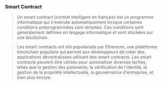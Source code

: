 ### Smart Contract 

> Un smart contract (contrat intelligent en français) est un programme informatique qui s'exécute automatiquement lorsque certaines conditions préprogrammées sont remplies. Ces conditions sont généralement définies en langage informatique et sont stockées sur une blockchain.

> Les smart contracts ont été popularisés par Ethereum, une plateforme blockchain populaire qui permet aux développeurs de créer des applications décentralisées utilisant des smart contracts. Les smart contracts peuvent être utilisés pour automatiser diverses tâches, telles que la gestion des paiements, la vérification de l'identité, la gestion de la propriété intellectuelle, la gouvernance d'entreprise, et bien plus encore.